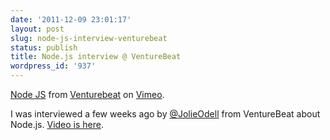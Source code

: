 ```yaml
---
date: '2011-12-09 23:01:17'
layout: post
slug: node-js-interview-venturebeat
status: publish
title: Node.js interview @ VentureBeat
wordpress_id: '937'
---
```


[Node JS](http://vimeo.com/33248104) from [Venturebeat](http://vimeo.com/user7894877) on [Vimeo](http://vimeo.com).

I was interviewed a few weeks ago by [@JolieOdell](https://twitter.com/#!/jolieodell) from VentureBeat about Node.js.  [Video is here](http://venturebeat.com/2011/12/09/node-js-rackspace/).

